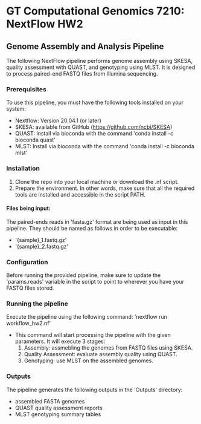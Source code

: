 # GT Computational Genomics 7210: NextFlow HW2

## Genome Assembly and Analysis Pipeline
The following NextFlow pipeline performs genome assembly using SKESA, quality assessment with QUAST, and genotyping using MLST. It is designed to process paired-end FASTQ files from Illumina sequencing.

### Prerequisites
To use this pipeline, you must have the following tools installed on your system:
- Nextflow: Version 20.04.1 (or later)
- SKESA: available from GitHub (https://github.com/ncbi/SKESA)
- QUAST: Install via bioconda with the command 'conda install -c bioconda quast'
- MLST: Install via bioconda with the command 'conda install -c bioconda mlst'

### Installation
1. Clone the repo into your local machine or download the .nf script.
2. Prepare the environment. In other words, make sure that all the required tools are installed and accessible in the script PATH.

#### Files being input:
The paired-ends reads in 'fasta.gz' format are being used as input in this pipeline. They should be named as follows in order to be executable:
- '{sample}_1.fastq.gz'
- '{sample}_2.fastq.gz'

### Configuration
Before running the provided pipeline, make sure to update the 'params.reads' variable in the script to point to wherever you have your FASTQ files stored.

### Running the pipeline
Execute the pipeline using the following command: 'nextflow run workflow_hw2.nf'
- This command will start processing the pipeline with the given parameters. It will execute 3 stages:
  1. Assembly: assmebling the genomes from FASTQ files using SKESA.
  2. Quality Assessment: evaluate assembly quality using QUAST.
  3. Genotyping: use MLST on the assembled genomes.

### Outputs
The pipeline generates the following outputs in the 'Outputs' directory:
- assembled FASTA genomes
- QUAST quality assessment reports
- MLST genotyping summary tables
